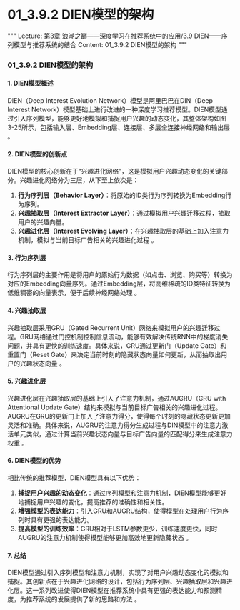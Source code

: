 # 01_3.9.2 DIEN模型的架构

"""
Lecture: 第3章 浪潮之巅——深度学习在推荐系统中的应用/3.9 DIEN——序列模型与推荐系统的结合
Content: 01_3.9.2 DIEN模型的架构
"""

### 01_3.9.2 DIEN模型的架构

#### 1. DIEN模型概述
DIEN（Deep Interest Evolution Network）模型是阿里巴巴在DIN（Deep Interest Network）模型基础上进行改进的一种深度学习推荐模型。DIEN模型通过引入序列模型，能够更好地模拟和捕捉用户兴趣的动态变化，其整体架构如图3-25所示，包括输入层、Embedding层、连接层、多层全连接神经网络和输出层  。

#### 2. DIEN模型的创新点
DIEN模型的核心创新在于“兴趣进化网络”，这是模拟用户兴趣动态变化的关键部分。兴趣进化网络分为三层，从下至上依次是：
1. **行为序列层（Behavior Layer）**：将原始的ID类行为序列转换为Embedding行为序列。
2. **兴趣抽取层（Interest Extractor Layer）**：通过模拟用户兴趣迁移过程，抽取用户的兴趣向量。
3. **兴趣进化层（Interest Evolving Layer）**：在兴趣抽取层的基础上加入注意力机制，模拟与当前目标广告相关的兴趣进化过程  。

#### 3. 行为序列层
行为序列层的主要作用是将用户的原始行为数据（如点击、浏览、购买等）转换为对应的Embedding向量序列。通过Embedding层，将高维稀疏的ID类特征转换为低维稠密的向量表示，便于后续神经网络处理 。

#### 4. 兴趣抽取层
兴趣抽取层采用GRU（Gated Recurrent Unit）网络来模拟用户的兴趣迁移过程。GRU网络通过门控机制控制信息流动，能够有效解决传统RNN中的梯度消失问题，并具有更快的训练速度。具体来说，GRU通过更新门（Update Gate）和重置门（Reset Gate）来决定当前时刻的隐藏状态向量如何更新，从而抽取出用户的兴趣状态向量  。

#### 5. 兴趣进化层
兴趣进化层在兴趣抽取层的基础上引入了注意力机制，通过AUGRU（GRU with Attentional Update Gate）结构来模拟与当前目标广告相关的兴趣进化过程。AUGRU在GRU的更新门上加入了注意力得分，使得每个时刻的隐藏状态更新更加灵活和准确。具体来说，AUGRU的注意力得分生成过程与DIN模型中的注意力激活单元类似，通过计算当前兴趣状态向量与目标广告向量的匹配得分来生成注意力权重  。

#### 6. DIEN模型的优势
相比传统的推荐模型，DIEN模型具有以下优势：
1. **捕捉用户兴趣的动态变化**：通过序列模型和注意力机制，DIEN模型能够更好地捕捉用户兴趣的变化，提高推荐的准确性和相关性。
2. **增强模型的表达能力**：引入GRU和AUGRU结构，使得模型在处理用户行为序列时具有更强的表达能力。
3. **提高模型的训练效率**：GRU相对于LSTM参数更少，训练速度更快，同时AUGRU的注意力机制使得模型能够更加高效地更新隐藏状态  。

#### 7. 总结
DIEN模型通过引入序列模型和注意力机制，实现了对用户兴趣动态变化的模拟和捕捉。其创新点在于兴趣进化网络的设计，包括行为序列层、兴趣抽取层和兴趣进化层。这一系列改进使得DIEN模型在推荐系统中具有更强的表达能力和预测精度，为推荐系统的发展提供了新的思路和方法  。


